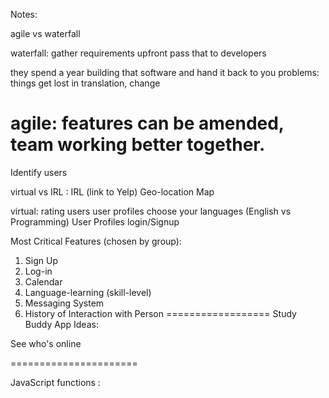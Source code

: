 Notes:


agile vs waterfall

waterfall: gather requirements upfront
pass that to developers

they spend a year building that software and hand it back to you
problems: things get lost in translation, change

agile: features can be amended, team working better together.
=======================

Identify users

virtual vs IRL :
IRL (link to Yelp)
Geo-location Map 

virtual: 
rating users 
user profiles
choose your languages (English vs Programming)
User Profiles 
login/Signup


Most Critical Features (chosen by group):
1. Sign Up
2. Log-in
3. Calendar
4. Language-learning (skill-level)
5. Messaging System
6. History of Interaction with Person
==================
Study Buddy App Ideas:

See who's online

======================

JavaScript functions :